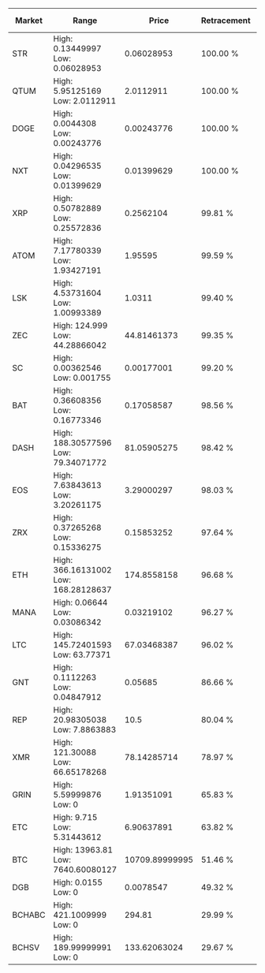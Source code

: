 | Market | Range | Price| Retracement | Doubles to 50% |
| --- | --- | --- | --- | --- |
| STR | High: 0.13449997<br />Low: 0.06028953 | 0.06028953 | 100.00 % | 1.62 |
| QTUM | High: 5.95125169<br />Low: 2.0112911 | 2.0112911 | 100.00 % | 1.98 |
| DOGE | High: 0.0044308<br />Low: 0.00243776 | 0.00243776 | 100.00 % | 1.41 |
| NXT | High: 0.04296535<br />Low: 0.01399629 | 0.01399629 | 100.00 % | 2.03 |
| XRP | High: 0.50782889<br />Low: 0.25572836 | 0.2562104 | 99.81 % | 1.49 |
| ATOM | High: 7.17780339<br />Low: 1.93427191 | 1.95595 | 99.59 % | 2.33 |
| LSK | High: 4.53731604<br />Low: 1.00993389 | 1.0311 | 99.40 % | 2.69 |
| ZEC | High: 124.999<br />Low: 44.28866042 | 44.81461373 | 99.35 % | 1.89 |
| SC | High: 0.00362546<br />Low: 0.001755 | 0.00177001 | 99.20 % | 1.52 |
| BAT | High: 0.36608356<br />Low: 0.16773346 | 0.17058587 | 98.56 % | 1.56 |
| DASH | High: 188.30577596<br />Low: 79.34071772 | 81.05905275 | 98.42 % | 1.65 |
| EOS | High: 7.63843613<br />Low: 3.20261175 | 3.29000297 | 98.03 % | 1.65 |
| ZRX | High: 0.37265268<br />Low: 0.15336275 | 0.15853252 | 97.64 % | 1.66 |
| ETH | High: 366.16131002<br />Low: 168.28128637 | 174.8558158 | 96.68 % | 1.53 |
| MANA | High: 0.06644<br />Low: 0.03086342 | 0.03219102 | 96.27 % | 1.51 |
| LTC | High: 145.72401593<br />Low: 63.77371 | 67.03468387 | 96.02 % | 1.56 |
| GNT | High: 0.1112263<br />Low: 0.04847912 | 0.05685 | 86.66 % | 1.40 |
| REP | High: 20.98305038<br />Low: 7.8863883 | 10.5 | 80.04 % | 1.37 |
| XMR | High: 121.30088<br />Low: 66.65178268 | 78.14285714 | 78.97 % | 1.20 |
| GRIN | High: 5.59999876<br />Low: 0 | 1.91351091 | 65.83 % | 1.46 |
| ETC | High: 9.715<br />Low: 5.31443612 | 6.90637891 | 63.82 % | 1.09 |
| BTC | High: 13963.81<br />Low: 7640.60080127 | 10709.89999995 | 51.46 % | 1.01 |
| DGB | High: 0.0155<br />Low: 0 | 0.0078547 | 49.32 % | 0.00 |
| BCHABC | High: 421.1009999<br />Low: 0 | 294.81 | 29.99 % | 0.00 |
| BCHSV | High: 189.99999991<br />Low: 0 | 133.62063024 | 29.67 % | 0.00 |
